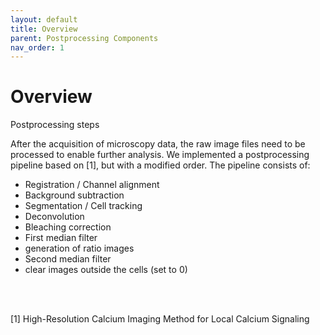 ```yaml
---
layout: default
title: Overview
parent: Postprocessing Components
nav_order: 1
---
```


# Overview

Postprocessing steps



After the acquisition of microscopy data, the raw image files need to be processed to enable further analysis. We 
implemented a postprocessing pipeline based on [1], but with a modified order. The pipeline consists of: 
- Registration / Channel alignment
- Background subtraction
- Segmentation / Cell tracking 
- Deconvolution
- Bleaching correction 
- First median filter
- generation of ratio images
- Second median filter
- clear images outside the cells (set to 0)


<br>
<br>

[1] High-Resolution Calcium Imaging Method for Local Calcium Signaling
